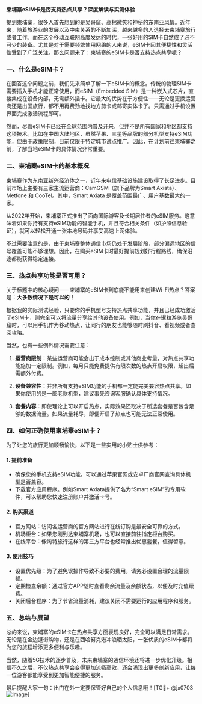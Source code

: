 **柬埔寨eSIM卡是否支持热点共享？深度解读与实测体验**

提到柬埔寨，很多人首先想到的是吴哥窟、高棉微笑和神秘的东南亚风情。近年来，随着旅游业的发展以及中柬关系的不断加深，越来越多的人选择去柬埔寨旅行或者工作。而在这个移动互联网高度发达的时代，一张好用的SIM卡自然成了必不可少的装备。尤其是对于需要频繁使用网络的人来说，eSIM卡因其便捷性和灵活性受到了广泛关注。那么问题来了：柬埔寨的eSIM卡是否支持热点共享呢？

### 一、什么是eSIM卡？

在回答这个问题之前，我们先来简单了解一下eSIM卡的概念。传统的物理SIM卡需要插入手机才能正常使用，而eSIM（Embedded SIM）是一种嵌入式芯片，直接集成在设备内部，无需额外插卡。它最大的优势在于方便性——无论是更换运营商还是出国旅行，都不用再费劲地找地方剪卡或邮寄实体卡了。只需通过手机设置界面完成激活流程即可。

然而，尽管eSIM卡已经在全球范围内普及开来，但并不是所有国家和地区都支持这项技术。比如在中国大陆地区，虽然苹果、三星等品牌的部分机型支持eSIM功能，但由于政策限制，目前仅限于特定城市试点推广。因此，在计划前往柬埔寨之前，了解当地eSIM卡的具体情况非常重要。

### 二、柬埔寨eSIM卡的基本概况

柬埔寨作为东南亚新兴经济体之一，近年来电信基础设施建设取得了长足进步。目前市场上主要有三家主流运营商：CamGSM（旗下品牌为Smart Axiata）、Metfone 和 CooTel。其中，Smart Axiata 是覆盖范围最广、用户基数最大的一家。

从2022年开始，柬埔寨正式推出了面向国际游客及长期居住者的eSIM服务。这意味着如果你持有支持eSIM功能的智能手机，并且符合相关条件（如护照信息验证），就可以轻松开通一张本地号码并享受高速上网体验。

不过需要注意的是，由于柬埔寨整体通信市场仍处于发展阶段，部分偏远地区的信号覆盖可能不够理想。因此，在购买eSIM卡时最好提前规划好行程路线，确保沿途都能获得稳定连接。

### 三、热点共享功能是否可用？

关于标题中的核心疑问——柬埔寨的eSIM卡到底能不能用来创建Wi-Fi热点？答案是：**大多数情况下是可以的！**

根据我的实际测试经验，只要你的手机型号支持热点共享功能，并且已经成功激活了eSIM卡，则完全可以将流量分享给其他设备使用。例如，当你在暹粒游览吴哥窟时，可以用手机作为移动热点，让同行的朋友也能够随时刷抖音、看视频或者查阅攻略。

当然，也有一些例外情况需要注意：

1. **运营商限制**：某些运营商可能会出于成本控制或其他商业考量，对热点共享功能施加一定限制。例如，每月只能免费提供有限次数的热点开启权限，超出后需额外付费。
   
2. **设备兼容性**：并非所有支持eSIM功能的手机都一定能完美兼容热点共享。如果你使用的是一部老款机型，建议事先咨询客服确认具体支持情况。

3. **套餐内容**：即使理论上可以开启热点，实际效果还取决于所选套餐是否包含足够的数据流量。如果流量耗尽，即便开启了热点也可能无法正常使用。

### 四、如何正确使用柬埔寨eSIM卡？

为了让您的旅行更加顺畅愉快，以下是一些实用的小贴士供参考：

#### 1. 提前准备
- 确保您的手机支持eSIM功能。可以通过苹果官网或安卓厂商官网查询具体机型是否兼容。
- 下载官方应用程序。例如Smart Axiata提供了名为“Smart eSIM”的专用软件，可以帮助您快速注册账户并激活卡号。

#### 2. 购买渠道
- 官方网站：访问各运营商的官方网站进行在线订购是最安全可靠的方式。
- 机场柜台：如果您刚到达柬埔寨机场，也可以直接前往指定柜台购买。
- 在线平台：像淘特旅行这样的第三方平台也经常推出优惠套餐，值得留意。

#### 3. 使用技巧
- 设置优先级：为了避免误操作导致不必要的费用，请务必设置合理的流量限额。
- 定期检查余额：通过官方APP随时查看剩余流量及余额状态，以便及时充值续费。
- 关闭后台程序：为了节省流量消耗，建议关闭不需要运行的应用程序和服务。

### 五、总结与展望

总的来说，柬埔寨的eSIM卡在热点共享方面表现良好，完全可以满足日常需求。无论是在金边逛街购物，还是在西哈努克港冲浪晒太阳，一张优质的eSIM卡都将为您的旅程增添更多便利与乐趣。

当然，随着5G技术的逐步普及，未来柬埔寨的通信环境还将进一步优化升级。相信不久之后，不仅热点共享会变得更加流畅高效，还会涌现出更多创新应用，让每一位游客都能享受到更加智能便捷的服务。

最后提醒大家一句：出门在外一定要保管好自己的个人信息哦！[TG💪+ @jx0703 ![Image](https://github.com/user-attachments/assets/dbca1d08-cadb-493c-b0ec-ad6f7a83f270)]